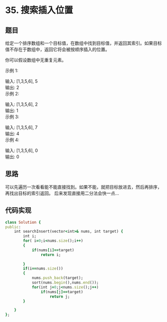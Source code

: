# 35. 搜索插入位置
## 题目
给定一个排序数组和一个目标值，在数组中找到目标值，并返回其索引。如果目标值不存在于数组中，返回它将会被按顺序插入的位置。  

你可以假设数组中无重复元素。  

示例 1:  

输入: [1,3,5,6], 5  
输出: 2  
示例 2:  

输入: [1,3,5,6], 2  
输出: 1  
示例 3:  

输入: [1,3,5,6], 7  
输出: 4  
示例 4:  

输入: [1,3,5,6], 0  
输出: 0  
## 思路
可以先遍历一次看看能不能直接找到。如果不能，就把目标放进去，然后再排序，再找出目标的索引返回。
后来发现直接用二分法会快一点…
## 代码实现
```ruby
class Solution {
public:
    int searchInsert(vector<int>& nums, int target) {
        int i;
        for( i=0;i<nums.size();i++)
        {
            if(nums[i]==target)
                return i;
            
        }
        if(i==nums.size())
        {
            nums.push_back(target);
            sort(nums.begin(),nums.end());
            for(int j=0;j<nums.size();j++)
                if(nums[j]==target)
                    return j;
        }

    }
};
```
